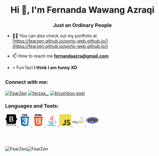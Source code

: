<h1 align="center">Hi 👋, I'm Fernanda Wawang Azraqi</h1>
<h3 align="center"> Just an Ordinary People</h3>

- 👨‍💻 You can also check out my portfolio at [https://fearzen.github.io/porto-web.github.io/](https://fearzen.github.io/porto-web.github.io/)

- 📫 How to reach me **fernandaazra@gmail.com**

- ⚡ Fun fact **I think I am funny XD**

<h3 align="left">Connect with me:</h3>
<p align="left">

<a href="https://www.linkedin.com/in/fernanda-wawang-azraqi-383980225/" target="blank"><img align="center" src="https://cdn.jsdelivr.net/npm/simple-icons@3.0.1/icons/linkedin.svg" alt="FearZen" height="30" width="40" /></a>
<a href="https://www.instagram.com/ferzaa._" target="blank"><img align="center" src="https://cdn.jsdelivr.net/npm/simple-icons@3.0.1/icons/instagram.svg" alt="ferzaa._" height="30" width="40" /></a>
<a href="https://www.youtube.com/channel/UCW2lyQoXMYUvRk8JpYNNcJw" target="blank"><img align="center" src="https://cdn.jsdelivr.net/npm/simple-icons@3.0.1/icons/youtube.svg" alt="khushboo goel" height="30" width="40" /></a>

</p>

<h3 align="left">Languages and Tools:</h3>
<p align="left"> <a href="https://getbootstrap.com" target="_blank" rel="noreferrer"> <img src="https://raw.githubusercontent.com/devicons/devicon/master/icons/bootstrap/bootstrap-plain-wordmark.svg" alt="bootstrap" width="40" height="40"/> </a> <a href="https://www.w3schools.com/css/" target="_blank" rel="noreferrer"> <img src="https://raw.githubusercontent.com/devicons/devicon/master/icons/css3/css3-original-wordmark.svg" alt="css3" width="40" height="40"/> </a> <a href="https://www.w3.org/html/" target="_blank" rel="noreferrer"> <img src="https://raw.githubusercontent.com/devicons/devicon/master/icons/html5/html5-original-wordmark.svg" alt="html5" width="40" height="40"/> </a> <a href="https://www.java.com" target="_blank" rel="noreferrer"> <img src="https://raw.githubusercontent.com/devicons/devicon/master/icons/java/java-original.svg" alt="java" width="40" height="40"/> </a> <a href="https://developer.mozilla.org/en-US/docs/Web/JavaScript" target="_blank" rel="noreferrer"> <img src="https://raw.githubusercontent.com/devicons/devicon/master/icons/javascript/javascript-original.svg" alt="javascript" width="40" height="40"/> </a> <a href="https://www.mysql.com/" target="_blank" rel="noreferrer"> <img src="https://raw.githubusercontent.com/devicons/devicon/master/icons/mysql/mysql-original-wordmark.svg" alt="mysql" width="40" height="40"/> </a> <a href="https://www.php.net" target="_blank" rel="noreferrer"> <img src="https://raw.githubusercontent.com/devicons/devicon/master/icons/php/php-original.svg" alt="php" width="40" height="40"/> </a> </p> 
<br>
<br>
<p><img align="left" src="https://github-readme-stats.vercel.app/api/top-langs?username=FearZen&show_icons=true&locale=en&layout=compact" alt="FearZen" /></p>
<p>&nbsp;<img align="left" src="https://github-readme-stats.vercel.app/api?username=FearZen&show_icons=true&locale=en" alt="FearZen" /></p>
